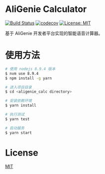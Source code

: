 
# AliGenie Calculator

[![Build Status][build-status-img]][travis-ci] [![codecov](https://codecov.io/gh/joans321/aligenie_calc/branch/master/graph/badge.svg)](https://codecov.io/gh/joans321/aligenie_calc) [![License: MIT](https://img.shields.io/badge/License-MIT-yellow.svg)](https://opensource.org/licenses/MIT)

基于 AliGenie 开发者平台实现的智能语音计算器。



# 使用方法

~~~sh
# 使用 nodejs 8.9.4 版本
$ nvm use 8.9.4
$ npm install -g yarn

# 进入项目目录
$ cd <aligenie_calc directory>

# 安装依赖环境
$ yarn install

# 执行测试
$ yarn test

# 启动服务
$ yarn start

~~~





# License

[MIT](LICENSE.md)


[build-status-img]: https://travis-ci.org/joans321/aligenie_calc.png?branch=master
[travis-ci]: https://travis-ci.org/joans321/aligenie_calc


